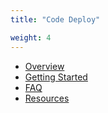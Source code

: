 ```yaml
---
title: "Code Deploy"

weight: 4
---
```


- [Overview](./overview)
- [Getting Started](./getting-started)
- [FAQ](./faq)
- [Resources](./resources)




